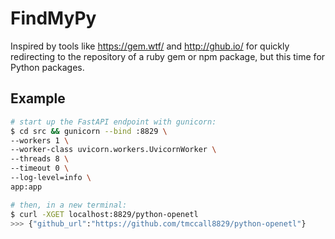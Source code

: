 # FindMyPy
Inspired by tools like https://gem.wtf/ and http://ghub.io/ for quickly redirecting to the repository of a ruby gem or npm package, but this time for Python packages.

## Example
```bash
# start up the FastAPI endpoint with gunicorn:
$ cd src && gunicorn --bind :8829 \
--workers 1 \
--worker-class uvicorn.workers.UvicornWorker \
--threads 8 \
--timeout 0 \
--log-level=info \
app:app

# then, in a new terminal:
$ curl -XGET localhost:8829/python-openetl
>>> {"github_url":"https://github.com/tmccall8829/python-openetl"}
```
